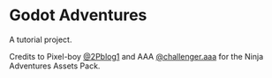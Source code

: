 # Godot Adventures
A tutorial project.

Credits to Pixel-boy [@2Pblog1](https://x.com/2Pblog1) and AAA [@challenger.aaa](https://www.instagram.com/challenger.aaa/?hl=fr) for the Ninja Adventures Assets Pack.
